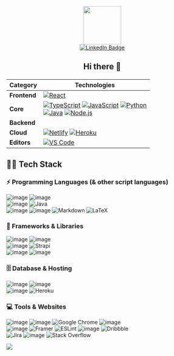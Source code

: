<div id="header" align="center">
  <img src="https://media.giphy.com/media/M9gbBd9nbDrOTu1Mqx/giphy.gif" width="100"/><br/ >
  <a href="https://discord.com/users/711563779413901363">
    <img src="https://img.shields.io/badge/Discord-5865F2?style=for-the-badge&logo=discord&logoColor=white" alt="LinkedIn Badge"/>
  </a>
  <h2>Hi there 👋</p>
</div>

<!-- ![github contribution grid snake animation](https://raw.githubusercontent.com/platane/platane/output/github-contribution-grid-snake-dark.svg#gh-dark-mode-only)
![github contribution grid snake animation](https://raw.githubusercontent.com/snickers03/snickers03/output/github-contribution-grid-snake.svg#gh-light-mode-only)
 -->
<!-- <div align="center">
    <img align=top src="https://i.ibb.co/ZNYFVTS/Unbenannt.png" alt="Me" width="400" height="170"/>
    <img align=top src="https://github-readme-streak-stats.herokuapp.com/?user=Snickers03" alt="Statistics" width="400" height="170" />
<div> -->

  
<div align="left">

<!--
## 📫 How to reach me
- **Discord**: Snickers03#4411
-->
  
 | **Category** | **Technologies** |
| - | - |
**Frontend** | [![React](https://img.shields.io/static/v1?label=&message=React&color=61DAFB&logo=react&logoColor=FFFFFF)](https://reactjs.org/)
**Core** | [![TypeScript](https://img.shields.io/static/v1?label=&message=TypeScript&color=3178C6&logo=typescript&logoColor=FFFFFF)](https://www.typescriptlang.org/) [![JavaScript](https://img.shields.io/static/v1?label=&message=JavaScript&color=F7DF1E&logo=javascript&logoColor=FFFFFF)](https://www.javascript.com/) [![Python](https://img.shields.io/static/v1?label=&message=Python&color=3C78A9&logo=python&logoColor=FFFFFF)](https://www.python.org/)<br>[![Java](https://img.shields.io/static/v1?label=&message=Java&color=007396&logo=java&logoColor=FFFFFF)](https://www.java.com/) [![Node.js](https://img.shields.io/static/v1?label=&message=Node.js&color=339933&logo=nodedotjs&logoColor=FFFFFF)](https://nodejs.org/)
**Backend** | 
**Cloud** | [![Netlify](https://img.shields.io/static/v1?label=&message=Netlify&color=00C7B7&logo=netlify&logoColor=FFFFFF)](https://netlify.com/) [![Heroku](https://img.shields.io/static/v1?label=&message=Heroku&color=430098&logo=heroku&logoColor=FFFFFF)](https://heroku.com/)
**Editors** | [![VS Code](https://img.shields.io/static/v1?label=&message=VS%20Code&color=9013FE&logo=visualstudiocode&logoColor=FFFFFF)](https://code.visualstudio.com/) 
## 👨‍💻 Tech Stack
### ⚡ Programming Languages (& other script languages)
![image](https://img.shields.io/badge/JavaScript-323330?style=for-the-badge&logo=javascript&logoColor=F7DF1E) 
![image](https://img.shields.io/badge/TypeScript-007ACC?style=for-the-badge&logo=typescript&logoColor=white) 
<br />
![image](https://img.shields.io/badge/Python-FFD43B?style=for-the-badge&logo=python&logoColor=blue)
![Java](https://img.shields.io/badge/java-%23ED8B00.svg?style=for-the-badge&logo=java&logoColor=white)
<br />
![image](https://img.shields.io/badge/HTML5-E34F26?style=for-the-badge&logo=html5&logoColor=white) 
![image](https://img.shields.io/badge/CSS3-1572B6?style=for-the-badge&logo=css3&logoColor=white)
![Markdown](https://img.shields.io/badge/markdown-%23000000.svg?style=for-the-badge&logo=markdown&logoColor=white)
![LaTeX](https://img.shields.io/badge/latex-%23008080.svg?style=for-the-badge&logo=latex&logoColor=white)

### 🧰 Frameworks & Libraries
![image](https://img.shields.io/badge/React-20232A?style=for-the-badge&logo=react&logoColor=61DAFB) 
![image](https://img.shields.io/badge/next.js-000000?style=for-the-badge&logo=nextdotjs&logoColor=white)
<br />
![image](https://img.shields.io/badge/Tailwind_CSS-38B2AC?style=for-the-badge&logo=tailwind-css&logoColor=white)
![Strapi](https://img.shields.io/badge/strapi-%232E7EEA.svg?style=for-the-badge&logo=strapi&logoColor=white)
<br />
![image](https://img.shields.io/badge/Node.js-339933?style=for-the-badge&logo=nodedotjs&logoColor=white) 
![image](https://img.shields.io/badge/Express.js-000000?style=for-the-badge&logo=express&logoColor=white)

### 🗄️ Database & Hosting
![image](https://img.shields.io/badge/MongoDB-4EA94B?style=for-the-badge&logo=mongodb&logoColor=white) 
![image](https://img.shields.io/badge/firebase-ffca28?style=for-the-badge&logo=firebase&logoColor=black) 
<br />
![image](https://img.shields.io/badge/Netlify-00C7B7?style=for-the-badge&logo=netlify&logoColor=white)
![Heroku](https://img.shields.io/badge/heroku-%23430098.svg?style=for-the-badge&logo=heroku&logoColor=white)

### 💻 Tools & Websites
![image](	https://img.shields.io/badge/Visual_Studio_Code-0078D4?style=for-the-badge&logo=visual%20studio%20code&logoColor=white) 
![image](https://img.shields.io/badge/Discord-5865F2?style=for-the-badge&logo=discord&logoColor=white) 
![Google Chrome](https://img.shields.io/badge/Google%20Chrome-4285F4?style=for-the-badge&logo=GoogleChrome&logoColor=white)
![image](https://img.shields.io/badge/Postman-FF6C37?style=for-the-badge&logo=Postman&logoColor=white) 
<br />
![image](https://img.shields.io/badge/Notion-000000?style=for-the-badge&logo=notion&logoColor=white)
![Framer](https://img.shields.io/badge/Framer-black?style=for-the-badge&logo=framer&logoColor=blue)
![ESLint](https://img.shields.io/badge/ESLint-4B3263?style=for-the-badge&logo=eslint&logoColor=white)
![image](https://img.shields.io/badge/Figma-F24E1E?style=for-the-badge&logo=figma&logoColor=white) 
![Dribbble](https://img.shields.io/badge/Dribbble-EA4C89?style=for-the-badge&logo=dribbble&logoColor=white) 
<br />
![Jira](https://img.shields.io/badge/jira-%230A0FFF.svg?style=for-the-badge&logo=jira&logoColor=white)
![image](https://img.shields.io/badge/Trello-0052CC?style=for-the-badge&logo=trello&logoColor=white)
![Stack Overflow](https://img.shields.io/badge/-Stackoverflow-FE7A16?style=for-the-badge&logo=stack-overflow&logoColor=white)
<br />

<!--
## ✨ Statistics */
![image](https://github-readme-streak-stats.herokuapp.com/?user=Snickers03) */
<br />
-->
  
![](https://komarev.com/ghpvc/?username=Snickers03)
<div/>
